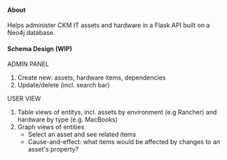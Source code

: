 #### About
Helps administer CKM IT assets and hardware in a Flask API built on a Neo4j database.

#### Schema Design (WIP)
ADMIN PANEL
1.  Create new: assets, hardware items, dependencies
2.  Update/delete (incl. search bar)

USER VIEW
1. Table views of entitys, incl. assets by environment (e.g Rancher) and hardware by type (e.g. MacBooks)
2. Graph views of entities
    * Select an asset and see related items
    * Cause-and-effect: what items would be affected by changes to an asset's property?


